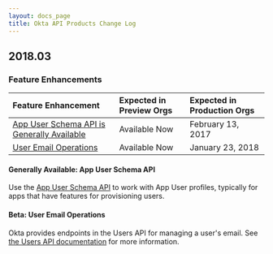 ```yaml
---
layout: docs_page
title: Okta API Products Change Log
---
```


## 2018.03

### Feature Enhancements

| Feature Enhancement                          | Expected in Preview Orgs | Expected in Production Orgs |
|:---------------------------------------------------|:------------------------------------|:---------------------------------------|
| [App User Schema API is Generally Available](#generally-available-app-user-schema-api)   | Available Now          | February 13, 2017  |
| [User Email Operations](#beta-user-email-operations) | Available Now        | January 23, 2018                |

#### Generally Available: App User Schema API
Use the [App User Schema API](/docs/api/resources/schemas#app-user-schema-operations) to work with App User profiles, typically for apps that have features for provisioning users. <!--OKTA-154105-->

#### Beta: User Email Operations

Okta provides endpoints in the Users API for managing a user's email. See [the Users API documentation](/docs/api/resources/users#user-email-operations) for more information. <!--OKTA-153777-->